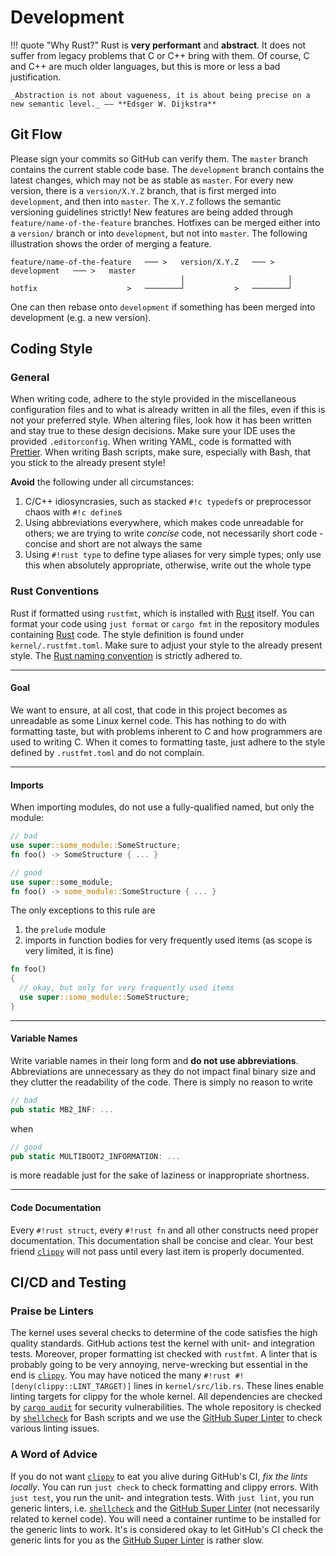 # Development

!!! quote "Why Rust?"
    Rust is **very performant** and **abstract**. It does not suffer from legacy problems that C or C++ bring with them. Of course, C and C++ are much older languages, but this is more or less a bad justification.

    _Abstraction is not about vagueness, it is about being precise on a new semantic level._ –– **Edsger W. Dijkstra**

## Git Flow

Please sign your commits so GitHub can verify them. The `master` branch contains the current stable code base. The `development` branch contains the latest changes, which may not be as stable as `master`. For every new version, there is a `version/X.Y.Z` branch, that is first merged into `development`, and then into `master`. The `X.Y.Z` follows the semantic versioning guidelines strictly! New features are being added through `feature/name-of-the-feature` branches. Hotfixes can be merged either into a `version/` branch or into `development`, but not into `master`. The following illustration shows the order of merging a feature.

``` TXT
feature/name-of-the-feature   ─── >   version/X.Y.Z   ─── >   development   ─── >   master
                                      │                       │
hotfix                    >   ────────┘           >   ────────┘
```

One can then rebase onto `development` if something has been merged into development (e.g. a new version).

## Coding Style

### General

When writing code, adhere to the style provided in the miscellaneous configuration files and to what is already written in all the files, even if this is not your preferred style. When altering files, look how it has been written and stay true to these design decisions. Make sure your IDE uses the provided `.editorconfig`. When writing YAML, code is formatted with [Prettier]. When writing Bash scripts, make sure, especially with Bash, that you stick to the already present style!

**Avoid** the following under all circumstances:

1. C/C++ idiosyncrasies, such as stacked `#!c typedef`s or preprocessor chaos with `#!c define`s
2. Using abbreviations everywhere, which makes code unreadable for others; we are trying to write _concise_ code, not necessarily short code - concise and short are not always the same
3. Using `#!rust type` to define type aliases for very simple types; only use this when absolutely appropriate, otherwise, write out the whole type

### Rust Conventions

Rust if formatted using `rustfmt`, which is installed with [Rust] itself. You can format your code using `just format` or `cargo fmt` in the repository modules containing [Rust] code. The style definition is found under `kernel/.rustfmt.toml`. Make sure to adjust your style to the already present style. The [Rust naming convention] is strictly adhered to.

---

#### Goal

We want to ensure, at all cost, that code in this project becomes as unreadable as some Linux kernel code. This has nothing to do with formatting taste, but with problems inherent to C and how programmers are used to writing C. When it comes to formatting taste, just adhere to the style defined by `.rustfmt.toml` and do not complain.

---

#### Imports

When importing modules, do not use a fully-qualified named, but only the module:

``` RUST
// bad
use super::some_module::SomeStructure;
fn foo() -> SomeStructure { ... }

// good
use super::some_module;
fn foo() -> some_module::SomeStructure { ... }
```

The only exceptions to this rule are

1. the `prelude` module
2. imports in function bodies for very frequently used items (as scope is very limited, it is fine)

``` RUST
fn foo()
{
  // okay, but only for very frequently used items
  use super::some_module::SomeStructure;
}
```

---

#### Variable Names

Write variable names in their long form and **do not use abbreviations**. Abbreviations are unnecessary as they do not impact final binary size and they clutter the readability of the code. There is simply no reason to write

``` RUST
// bad
pub static MB2_INF: ...
```

when

``` RUST
// good
pub static MULTIBOOT2_INFORMATION: ...
```

is more readable just for the sake of laziness or inappropriate shortness.

---

#### Code Documentation

Every `#!rust struct`, every `#!rust fn` and all other constructs need proper documentation. This documentation shall be concise and clear. Your best friend [`clippy`][rust-clippy] will not pass until every last item is properly documented.

## CI/CD and Testing

### Praise be Linters

The kernel uses several checks to determine of the code satisfies the high quality standards. GitHub actions test the kernel with unit- and integration tests. Moreover, proper formatting ist checked with `rustfmt`. A linter that is probably going to be very annoying, nerve-wrecking but essential in the end is [`clippy`][rust-clippy]. You may have noticed the many `#!rust #![deny(clippy::LINT_TARGET)]` lines in `kernel/src/lib.rs`. These lines enable linting targets for clippy for the whole kernel. All dependencies are checked by [`cargo audit`][cargo-audit] for security vulnerabilities. The whole repository is checked by [`shellcheck`][shellcheck] for Bash scripts and we use the [GitHub Super Linter] to check various linting issues.

### A Word of Advice

If you do not want [`clippy`][rust-clippy] to eat you alive during GitHub's CI, _fix the lints locally_. You can run `just check` to check formatting and clippy errors. With `just test`, you run the unit- and integration tests. With `just lint`, you run generic linters, i.e. [`shellcheck`][shellcheck] and the [GitHub Super Linter] (not necessarily related to kernel code). You will need a container runtime to be installed for the generic lints to work. It's is considered okay to let GitHub's CI check the generic lints for you as the [GitHub Super Linter] is rather slow.

[//]: # (Links)

[Rust]: https://www.rust-lang.org/
[Prettier]: https://prettier.io/
[Rust naming convention]: https://doc.rust-lang.org/1.0.0/style/style/naming/README.html

[rust-clippy]: https://github.com/rust-lang/rust-clippy
[cargo-audit]: https://github.com/rustsec/rustsec
[shellcheck]: https://github.com/koalaman/shellcheck
[GitHub Super Linter]: https://github.com/github/super-linter
